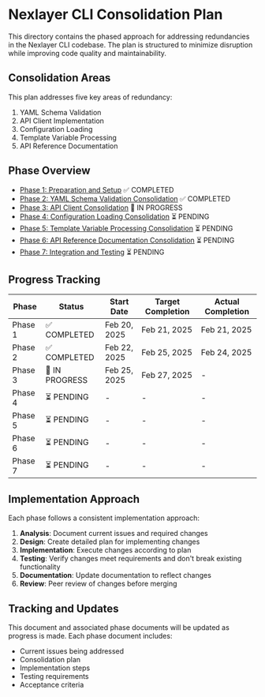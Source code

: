 # Nexlayer CLI Consolidation Plan

This directory contains the phased approach for addressing redundancies in the Nexlayer CLI codebase. The plan is structured to minimize disruption while improving code quality and maintainability.

## Consolidation Areas

This plan addresses five key areas of redundancy:

1. YAML Schema Validation
2. API Client Implementation
3. Configuration Loading
4. Template Variable Processing
5. API Reference Documentation

## Phase Overview

- [Phase 1: Preparation and Setup](./Phase1-Preparation.md) ✅ COMPLETED
- [Phase 2: YAML Schema Validation Consolidation](./Phase2-SchemaValidation.md) ✅ COMPLETED
- [Phase 3: API Client Consolidation](./Phase3-APIClient.md) 🔄 IN PROGRESS
- [Phase 4: Configuration Loading Consolidation](./Phase4-ConfigLoading.md) ⏳ PENDING
- [Phase 5: Template Variable Processing Consolidation](./Phase5-TemplateProcessing.md) ⏳ PENDING
- [Phase 6: API Reference Documentation Consolidation](./Phase6-APIReferenceDoc.md) ⏳ PENDING
- [Phase 7: Integration and Testing](./Phase7-Integration.md) ⏳ PENDING

## Progress Tracking

| Phase | Status | Start Date | Target Completion | Actual Completion |
|-------|--------|------------|-------------------|-------------------|
| Phase 1 | ✅ COMPLETED | Feb 20, 2025 | Feb 21, 2025 | Feb 21, 2025 |
| Phase 2 | ✅ COMPLETED | Feb 22, 2025 | Feb 25, 2025 | Feb 24, 2025 |
| Phase 3 | 🔄 IN PROGRESS | Feb 25, 2025 | Feb 27, 2025 | - |
| Phase 4 | ⏳ PENDING | - | - | - |
| Phase 5 | ⏳ PENDING | - | - | - |
| Phase 6 | ⏳ PENDING | - | - | - |
| Phase 7 | ⏳ PENDING | - | - | - |

## Implementation Approach

Each phase follows a consistent implementation approach:

1. **Analysis**: Document current issues and required changes
2. **Design**: Create detailed plan for implementing changes
3. **Implementation**: Execute changes according to plan
4. **Testing**: Verify changes meet requirements and don't break existing functionality
5. **Documentation**: Update documentation to reflect changes
6. **Review**: Peer review of changes before merging

## Tracking and Updates

This document and associated phase documents will be updated as progress is made. Each phase document includes:

- Current issues being addressed
- Consolidation plan
- Implementation steps
- Testing requirements
- Acceptance criteria 